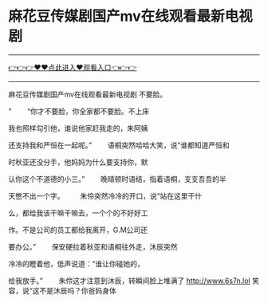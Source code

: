 # 麻花豆传媒剧国产mv在线观看最新电视剧

<hr/><a href="https://github.com/naisfd/hais/issues/1">👉👉👉♥♥点此进入♥观看入口👈👉👉</a><hr/>

麻花豆传媒剧国产mv在线观看最新电视剧
不要脸。

”
　　“你才不要脸，你全家都不要脸。不上床

我也照样勾引他，谁说他家赶我走的，朱阿姨

还支持我和严恒在一起呢。”
　　语桐突然哈哈大笑，说“谁都知道严恒和

时秋亚还没分手，他妈妈为什么要支持你，默

认你这个不道德的小三。”
　　晚晴顿时语结，指着语桐，支支吾吾的半

天憋不出一个字。
　　朱伶突然冷冷的开口，说“站在这里干什

么，都给我该干嘛干嘛去，一个个的不好好工

作。不是公司的员工都给我离开，G.M公司还

要办公。”
　　保安硬拉着秋亚和语桐往外走，沐辰突然

冷冷的瞪着他，低声说道：“谁让你碰她的，

给我放手。”
　　朱伶这才注意到沐辰，转瞬间脸上堆满了
http://www.6s7n.lol
笑容，说“这不是沐辰吗？你爸妈身体
